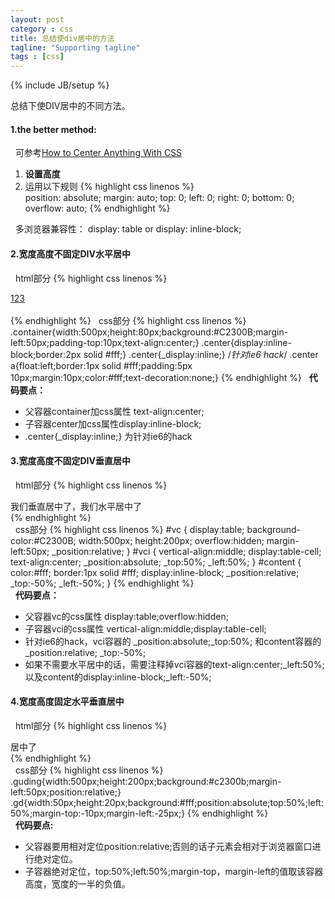 ```yaml
---
layout: post
category : css
title: 总结使div居中的方法
tagline: "Supporting tagline"
tags : [css]
---
```

{% include JB/setup %}

总结下使DIV居中的不同方法。

#### 1.the better method:

&nbsp;&nbsp;可参考[How to Center Anything With CSS](http://designshack.net/articles/css/how-to-center-anything-with-css)

1. **设置高度**
2. 运用以下规则
{% highlight css linenos %}  
    position: absolute;
    margin: auto;
    top: 0; left: 0; right: 0; bottom: 0;
    overflow: auto;
{% endhighlight %}

&nbsp;&nbsp;多浏览器兼容性： display: table  or display: inline-block;

#### 2.宽度高度不固定DIV水平居中

&nbsp;&nbsp;html部分
{% highlight css linenos %} 
     <div class="container">
     <div class="center"><a href="#">1</a><a href="#">2</a><a href="#">3</a>
     <div style="clear:both"></div></div>  
{% endhighlight %}
&nbsp;&nbsp;css部分
{% highlight css linenos %} 
     .container{width:500px;height:80px;background:#C2300B;margin-left:50px;padding-top:10px;text-align:center;}
     .center{display:inline-block;border:2px solid #fff;}
     .center{_display:inline;} /*针对ie6 hack*/
     .center a{float:left;border:1px solid #fff;padding:5px 10px;margin:10px;color:#fff;text-decoration:none;}
{% endhighlight %}
&nbsp;&nbsp;**代码要点：**
+ 父容器container加css属性 text-align:center;
+ 子容器center加css属性display:inline-block;
+ .center{_display:inline;} 为针对ie6的hack

#### 3.宽度高度不固定DIV垂直居中
     
&nbsp;&nbsp;html部分
{% highlight css linenos %} 
     <div id="vc"><div id="vci"><div id="content">
     我们垂直居中了，我们水平居中了
     </div></div></div>
{% endhighlight %}   
&nbsp;&nbsp;css部分
{% highlight css linenos %} 
     #vc { display:table; background-color:#C2300B; width:500px; height:200px; overflow:hidden; margin-left:50px; _position:relative; }
     #vci { vertical-align:middle; display:table-cell; text-align:center; _position:absolute; _top:50%; _left:50%; }
     #content { color:#fff; border:1px solid #fff; display:inline-block; _position:relative; _top:-50%; _left:-50%; }
 {% endhighlight %}    
&nbsp;&nbsp;**代码要点：**
+ 父容器vc的css属性 display:table;overflow:hidden;
+ 子容器vci的css属性 vertical-align:middle;display:table-cell;
+ 针对ie6的hack，vci容器的 _position:absolute;_top:50%; 和content容器的 _position:relative; _top:-50%;
+ 如果不需要水平居中的话，需要注释掉vci容器的text-align:center;_left:50%;以及content的display:inline-block;_left:-50%;

#### 4.宽度高度固定水平垂直居中
     
&nbsp;&nbsp;html部分
{% highlight css linenos %} 
     <div class="guding"><div class="gd">居中了</div></div>
{% endhighlight %}     
&nbsp;&nbsp;css部分
{% highlight css linenos %} 
    .guding{width:500px;height:200px;background:#c2300b;margin-left:50px;position:relative;}
    .gd{width:50px;height:20px;background:#fff;position:absolute;top:50%;left:50%;margin-top:-10px;margin-left:-25px;}
{% endhighlight %}    
&nbsp;&nbsp;**代码要点:**
+ 父容器要用相对定位position:relative;否则的话子元素会相对于浏览器窗口进行绝对定位。
+ 子容器绝对定位，top:50%;left:50%;margin-top，margin-left的值取该容器高度，宽度的一半的负值。